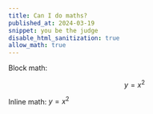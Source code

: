 ```yaml
---
title: Can I do maths?
published_at: 2024-03-19
snippet: you be the judge
disable_html_sanitization: true
allow_math: true
---
```


Block math:

$$ y = x^2 $$

Inline math: $y = x^2$


